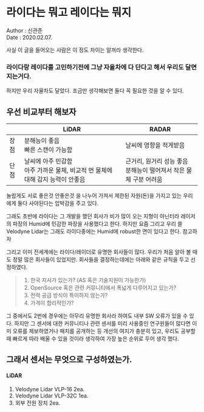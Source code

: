 # 라이다는 뭐고 레이다는 뭐지
Author : 신관준 <br/>
Date : 2020.02.07. <br/>


사실 이 글을 들어오는 사람은 이 정도 차이는 알꺼라 생각한다.

###  라이다랑 레이다를 고민하기전에 그냥 자율차에 다 단다고 해서 우리도 달면 지는거다.
하지만 우리 자율차도 달았다. 조금만 생각해보면 둘다 꼭 필요한 것을 알 수 있다.


## 우선 비교부터 해보자
||LiDAR|RADAR|
|---|---|---|
|장점|분해능이 좋음<br/>   빠른 스캔이 가능함|날씨에 영향을 적게받음|
|단점|날씨에 아주 민감함<br/>  아주 가까운 물체, 비교적 먼 물체에 대해 감지 능력이 안좋음|근거리, 원거리 성능 좋음<br/> 분해능이 떨어져서 작은 물체 구분 어려움|

놀랍게도 서로 좋은것 안좋은것 을 나누어 가져서 제한된 자원(돈)을 가지고 있는 우리에게 둘다 사야된다는 압박감을 주고 있다.

그래도 초반에 라이다는 그 개발을 했던 회사가 비가 많이 오는 지형이 아닌터라 레이저의 파장의 Humid에 민감한 파장을 사용했다고 한다. 하지만 요즘 그리고 우리 쓸 Velodyne Lidar는 그래도 라이다중에는 Humid에 robust한 면이 있다고 한다. 참고하자

그리고 이미 전세계에는 라이다/레이더로 유명한 회사들이 많다. 우리가 처음 알아 볼 때도 정말 많은 회사들이 있었지만. 회사들을 결정하는데에는 아래와 같은 규칙을 두고 선정하였다.
> 1. 한국 지사가 있는가? (AS 혹은 기술지원이 가능한가)
> 2. OpenSource 혹은 관련 커뮤니티에서 폭넓게 다루어지고 있는가?
> 3. 전력 공급 방식이 특이하지 않는가?
> 4. 가격이 합리적인가? 

그 중에서도 2번에 경우에는 아무리 유명한 회사라 하여도 내부 SW 오류가 있을 수 있다. 하지만 그 센서에 대한 커뮤니티나 관련 센서를 미리 사용중인 연구원들이 많다면 이미 오류를 제보하였거나 패치를 공개하는 등 개선의 여지가 충분히 있고, 우리도 공부할 때 빠르게 따라 배울 수 있을 것이라 생각하여 가장 높은 순위로 두어 생각 했다.

## 그래서 센서는 무엇으로 구성하였는가.

#### LiDAR
  1. Velodyne Lidar VLP-16 2ea.
  2. Velodyne Lidar VLP-32C 1ea.
  3. 외부 전원 장치 2ea.
  
